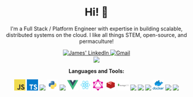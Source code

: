 <h1 align='center'> Hi! 🚀</h1>


<p align='center'> I'm a Full Stack / Platform Engineer with expertise in building scalable, distributed systems on the cloud. I like all things STEM, open-source, and permaculture!


<div align="center">
  <div>
    <a href="https://www.linkedin.com/in/james-riordan-2a7902200/">
      <img alt="James' LinkedIn" width="35px" src="https://upload.wikimedia.org/wikipedia/commons/c/ca/LinkedIn_logo_initials.png" />
    </a>
    <a href="mailto:jamesriordan39@gmail.com">
      <img alt="Gmail" width="35px" src="https://www.cdnlogo.com/logos/g/24/gmail-icon.svg" />
    </a>
</div>
   
<div align="center">
<a href="https://github.com/James-Riordan/James-Riordan">
  <img align="center" src="https://github-readme-stats.vercel.app/api/top-langs/?username=James-Riordan&hide=vue,html,css&title_color=ffffff&text_color=c9cacc&icon_color=2bbc8a&bg_color=1d1f21&langs_count=5" />
</a>
  
**Languages and Tools:**  
 
<code><img height="30" src="https://raw.githubusercontent.com/github/explore/80688e429a7d4ef2fca1e82350fe8e3517d3494d/topics/javascript/javascript.png"></code>
<code><img height="30" src="https://raw.githubusercontent.com/github/explore/80688e429a7d4ef2fca1e82350fe8e3517d3494d/topics/typescript/typescript.png"></code>
<code><img height="30" src="https://3.bp.blogspot.com/-i-OOWA4rZdY/Wfi1Qp3OzKI/AAAAAAAA_CM/55hxG13GmYwJcWKNDMm6JLPpMwsYbHBvwCLcBGAs/s1600/golang-logo.png"></code>
<code><img height="30" src="https://raw.githubusercontent.com/github/explore/80688e429a7d4ef2fca1e82350fe8e3517d3494d/topics/python/python.png"></code>
<code><img height="30" src="https://raw.githubusercontent.com/sveltejs/svelte/29052aba7d0b78316d3a52aef1d7ddd54fe6ca84/site/static/images/svelte-android-chrome-512.png"></code>
<code><img height="30" src="https://raw.githubusercontent.com/github/explore/80688e429a7d4ef2fca1e82350fe8e3517d3494d/topics/vue/vue.png"></code>
<code><img height="30" src="https://raw.githubusercontent.com/github/explore/80688e429a7d4ef2fca1e82350fe8e3517d3494d/topics/react/react.png"></code>
<code><img height="30" src="https://raw.githubusercontent.com/github/explore/5c058a388828bb5fde0bcafd4bc867b5bb3f26f3/topics/graphql/graphql.png"></code>
<code><img height="30" src="https://raw.githubusercontent.com/github/explore/80688e429a7d4ef2fca1e82350fe8e3517d3494d/topics/redis/redis.png"></code>
<code><img height="30" src="https://raw.githubusercontent.com/github/explore/80688e429a7d4ef2fca1e82350fe8e3517d3494d/topics/mongodb/mongodb.png"></code>
<code><img height="30" src="https://upload.wikimedia.org/wikipedia/commons/thumb/2/29/Postgresql_elephant.svg/1200px-Postgresql_elephant.svg.png"></code>
<code><img height="30" src="https://dwglogo.com/wp-content/uploads/2017/09/3630px-Nginx_logo.png"></code>
<code><img height="30" src="https://images.g2crowd.com/uploads/product/image/social_landscape/social_landscape_7f0db783d89dc6a16ebb0ba5dd485234/aiven-for-apache-kafka.png"></code>
<code><img height="30" src="https://raw.githubusercontent.com/github/explore/80688e429a7d4ef2fca1e82350fe8e3517d3494d/topics/docker/docker.png"></code>
<code><img height="30" src="https://pipedream.com/s.v0/app_1dBhP3/logo/96"></code>
<code><img height="30" src="https://cdn.freebiesupply.com/logos/large/2x/firebase-1-logo-png-transparent.png"></code>
</div>           
